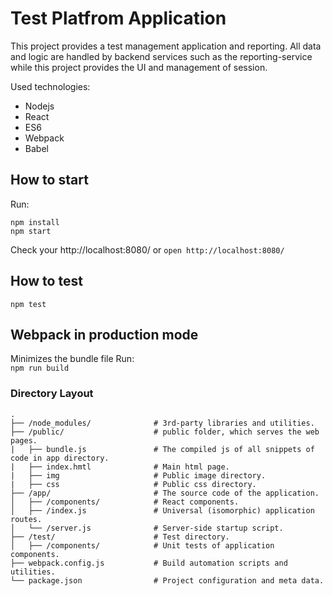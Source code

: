 # Test Platfrom Application
This project provides a test management application and reporting.
All data and logic are handled by backend services such as the reporting-service
while this project provides the UI and management of session.

Used technologies:  
- Nodejs
- React
- ES6
- Webpack
- Babel

## How to start

Run:  
```
npm install
npm start
```

Check your http://localhost:8080/ or  `open http://localhost:8080/`

## How to test

`npm test`

## Webpack in production mode
Minimizes the bundle file
Run:  
`npm run build`

### Directory Layout

```
.
├── /node_modules/              # 3rd-party libraries and utilities.
├── /public/                    # public folder, which serves the web pages.
|   ├── bundle.js               # The compiled js of all snippets of code in app directory.
|   ├── index.hmtl              # Main html page.
|   ├── img                     # Public image directory.
|   ├── css                     # Public css directory.
├── /app/                       # The source code of the application.
│   ├── /components/            # React components.
│   ├── /index.js               # Universal (isomorphic) application routes.
│   └── /server.js              # Server-side startup script.
├── /test/                      # Test directory.
│   ├── /components/            # Unit tests of application components.
├── webpack.config.js           # Build automation scripts and utilities.
└── package.json                # Project configuration and meta data.
```
